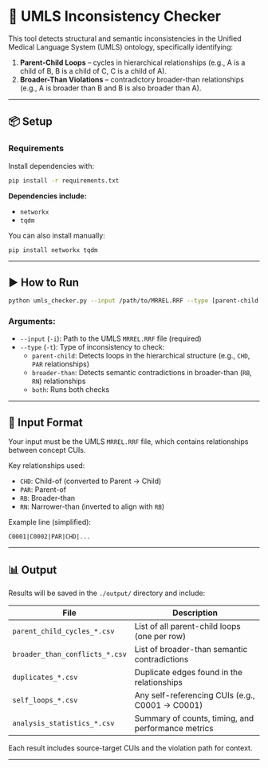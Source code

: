 # 🧠 UMLS Inconsistency Checker

This tool detects structural and semantic inconsistencies in the Unified Medical Language System (UMLS) ontology, specifically identifying:

1. **Parent-Child Loops** – cycles in hierarchical relationships (e.g., A is a child of B, B is a child of C, C is a child of A).
2. **Broader-Than Violations** – contradictory broader-than relationships (e.g., A is broader than B and B is also broader than A).

---

## 📦 Setup

### Requirements

Install dependencies with:

```bash
pip install -r requirements.txt
```

**Dependencies include:**
- `networkx`
- `tqdm`

You can also install manually:

```bash
pip install networkx tqdm
```

---

## ▶️ How to Run

```bash
python umls_checker.py --input /path/to/MRREL.RRF --type [parent-child|broader-than|both]
```

### Arguments:
- `--input` (`-i`): Path to the UMLS `MRREL.RRF` file (required)
- `--type` (`-t`): Type of inconsistency to check:
  - `parent-child`: Detects loops in the hierarchical structure (e.g., `CHD`, `PAR` relationships)
  - `broader-than`: Detects semantic contradictions in broader-than (`RB`, `RN`) relationships
  - `both`: Runs both checks

---

## 📄 Input Format

Your input must be the UMLS `MRREL.RRF` file, which contains relationships between concept CUIs.

Key relationships used:
- `CHD`: Child-of (converted to Parent → Child)
- `PAR`: Parent-of
- `RB`: Broader-than
- `RN`: Narrower-than (inverted to align with `RB`)

Example line (simplified):
```
C0001|C0002|PAR|CHD|...
```

---

## 📊 Output

Results will be saved in the `./output/` directory and include:

| File | Description |
|------|-------------|
| `parent_child_cycles_*.csv` | List of all parent-child loops (one per row) |
| `broader_than_conflicts_*.csv` | List of broader-than semantic contradictions |
| `duplicates_*.csv` | Duplicate edges found in the relationships |
| `self_loops_*.csv` | Any self-referencing CUIs (e.g., C0001 → C0001) |
| `analysis_statistics_*.csv` | Summary of counts, timing, and performance metrics |

Each result includes source-target CUIs and the violation path for context.

---